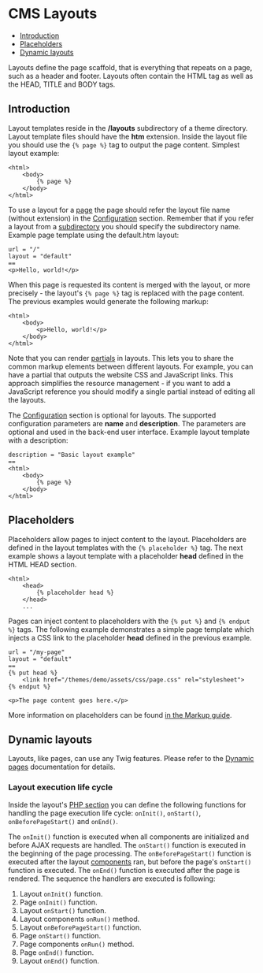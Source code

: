 # CMS Layouts

- [Introduction](#introduction)
- [Placeholders](#placeholders)
- [Dynamic layouts](#dynamic-layouts)

Layouts define the page scaffold, that is everything that repeats on a page, such as a header and footer. Layouts often contain the HTML tag as well as the HEAD, TITLE and BODY tags.

<a name="introduction" class="anchor" href="#introduction"></a>
## Introduction

Layout templates reside in the **/layouts** subdirectory of a theme directory. Layout template files should have the **htm** extension. Inside the layout file you should use the `{% page %}` tag to output the page content. Simplest layout example:

    <html>
        <body>
            {% page %}
        </body>
    </html>

To use a layout for a [page](pages) the page should refer the layout file name (without extension) in the [Configuration](themes#configuration-section) section. Remember that if you refer a layout from a [subdirectory](themes#subdirectories) you should specify the subdirectory name. Example page template using the default.htm layout:

    url = "/"
    layout = "default"
    ==
    <p>Hello, world!</p>

When this page is requested its content is merged with the layout, or more precisely - the layout's `{% page %}` tag is replaced with the page content. The previous examples would generate the following markup:

    <html>
        <body>
            <p>Hello, world!</p>
        </body>
    </html>

Note that you can render [partials](partials) in layouts. This lets you to share the common markup elements between different layouts. For example, you can have a partial that outputs the website CSS and JavaScript links. This approach simplifies the resource management - if you want to add a JavaScript reference you should modify a single partial instead of editing all the layouts.

The [Configuration](themes#configuration-section) section is optional for layouts. The supported configuration parameters are **name** and **description**. The parameters are optional and used in the back-end user interface. Example layout template with a description:

    description = "Basic layout example"
    ==
    <html>
        <body>
            {% page %}
        </body>
    </html>

<a name="placeholders" class="anchor" href="#placeholders"></a>
## Placeholders

Placeholders allow pages to inject content to the layout. Placeholders are defined in the layout templates with the `{% placeholder %}` tag. The next example shows a layout template with a placeholder **head** defined in the HTML HEAD section.

    <html>
        <head>
            {% placeholder head %}
        </head>
        ...

Pages can inject content to placeholders with the `{% put %}` and `{% endput %}` tags. The following example demonstrates a simple page template which injects a CSS link to the placeholder **head** defined in the previous example.

    url = "/my-page"
    layout = "default"
    ==
    {% put head %}
        <link href="/themes/demo/assets/css/page.css" rel="stylesheet">
    {% endput %}

    <p>The page content goes here.</p>

More information on placeholders can be found [in the Markup guide](../markup/tag-placeholder).

<a name="dynamic-layouts" class="anchor" href="#dynamic-layouts"></a>
## Dynamic layouts

Layouts, like pages, can use any Twig features. Please refer to the [Dynamic pages](pages#dynamic-pages) documentation for details.

<a name="layout-life-cycle" class="anchor" href="#layout-life-cycle"></a>
### Layout execution life cycle

Inside the layout's [PHP section](themes#php-section) you can define the following functions for handling the page execution life cycle: `onInit()`, `onStart()`, `onBeforePageStart()` and `onEnd()`.

The `onInit()` function is executed when all components are initialized and before AJAX requests are handled. The `onStart()` function is executed in the beginning of the page processing. The `onBeforePageStart()` function is executed after the layout [components](components) ran, but before the page's `onStart()` function is executed. The `onEnd()` function is executed after the page is rendered. The sequence the handlers are executed is following:

1. Layout `onInit()` function.
1. Page `onInit()` function.
1. Layout `onStart()` function.
1. Layout components `onRun()` method.
1. Layout `onBeforePageStart()` function.
1. Page `onStart()` function.
1. Page components `onRun()` method.
1. Page `onEnd()` function.
1. Layout `onEnd()` function.
